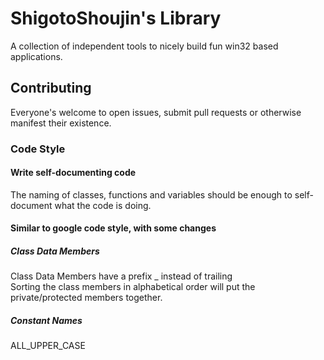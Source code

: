 # ShigotoShoujin's Library
A collection of independent tools to nicely build fun win32 based applications.

## Contributing
Everyone's welcome to open issues, submit pull requests or otherwise manifest their existence.

### Code Style

#### Write self-documenting code
The naming of classes, functions and variables should be enough to self-document what the code is doing.  

#### Similar to google code style, with some changes

##### Class Data Members
Class Data Members have a prefix _ instead of trailing  
Sorting the class members in alphabetical order will put the private/protected members together.

##### Constant Names
ALL_UPPER_CASE
